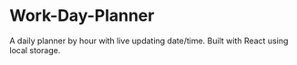 # Work-Day-Planner
A daily planner by hour with live updating date/time. Built with React using local storage.
